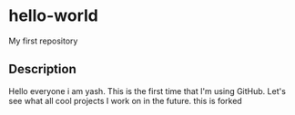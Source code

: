 # hello-world
My first repository

## Description
Hello everyone i am yash.
This is the first time that I'm using GitHub.
Let's see what all cool projects I work on in the future.
this is forked
